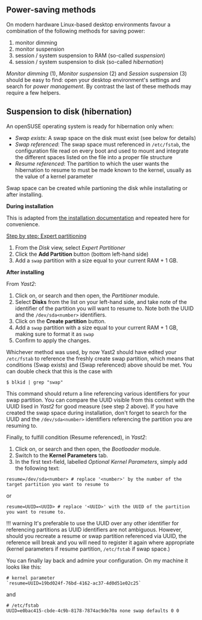 
## Power-saving methods
On modern hardware Linux-based desktop environments favour a combination of the following methods for saving power:

1. monitor dimming
2. monitor suspension
3. session / system suspension to RAM (so-called _suspension_)
4. session / system suspension to disk (so-called _hibernation_)

_Monitor dimming_ (1), _Monitor suspension_ (2) and _Session suspension_ (3) should be easy to find: open your desktop environment's settings and search for _power management_. By contrast the last of these methods may require a few helpers.

## Suspension to disk (hibernation)

An openSUSE operating system is ready for hibernation only when:

- _Swap exists_: A swap space on the disk must exist (see below for details)
- _Swap referenced_: The swap space must referenced in `/etc/fstab`, the configuration file read on every boot and used to mount and integrate the different spaces listed on the file into a proper file structure
- _Resume referenced_: The partition to which the user wants the hibernation to resume to must be made known to the kernel, usually as the value of a kernel parameter

Swap space can be created while partioning the disk while installating or after installing.

__During installation__

This is adapted from [the installation documentation](/yast_installer#about-partition-schemes) and repeated here for convenience.

<u>Step by step: Expert partitioning</u>

1. From the _Disk_ view, select _Expert Partitioner_
2. Click the __Add Partition__ button (bottom left-hand side)
3. Add a `swap` partition with a size equal to your current RAM + 1 GB.

__After installing__

From _Yast2_:

1. Click on, or search and then open, the _Partitioner_ module.
2. Select __Disks__ from the list on your left-hand side, and take note of the identifier of the partition you will want to resume to. Note both the UUID and the `/dev/sda<number>` identifiers.
3. Click on the __Create partition__ button. 
3. Add a `swap` partition with a size equal to your current RAM + 1 GB, making sure to format it as `swap`
4. Confirm to apply the changes.

Whichever method was used, by now Yast2 should have edited your `/etc/fstab` to reference the freshly create swap partition, which means that conditions (Swap exists) and (Swap referenced) above should be met. You can double check that this is the case with

```
$ blkid | grep "swap"
```

This command should return a line referencing various identifiers for your swap partition. You can compare the UUID visible from this context with the UUID lised in _Yast2_ for good measure (see step 2 above). If you have created the swap space during installation, don't forget to search for the UUID and the `/dev/sda<number>` identifiers referencing the partition you are resuming to.

Finally, to fulfill condition (Resume referenced), in _Yast2_:

1. Click on, or search and then open, the _Bootloader_ module.
2. Switch to the __Kernel Parameters__ tab.
3. In the first text-field, labelled _Optional Kernel Parameters_, simply add the following text:
```
resume=/dev/sda<number> # replace '<number>' by the number of the target partition you want to resume to

```
or
```
resume=UUID=<UUID> # replace '<UUID>' with the UUID of the partition you want to resume to.
```

!!! warning
    It's preferable to use the UUID over any other identifier for referencing partitions as UUID identifiers are not ambiguous. However, should you recreate a resume or swap partition referenced via UUID, the reference will break and you will need to register it again where appropriate (kernel parameters if resume partition, `/etc/fstab` if swap space.) 

You can finally lay back and admire your configuration. On my machine it looks like this:

```
# kernel parameter
`resume=UUID=19bd024f-76bd-4162-ac37-4d0d51e02c25`
```
and 
```
# /etc/fstab
UUID=e0bac415-cbde-4c9b-8178-7874ac9de70a none swap defaults 0 0
```
